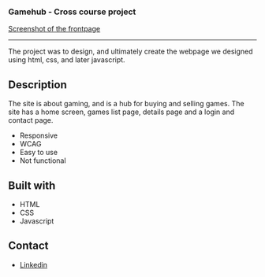 ### Gamehub - Cross course project

[Screenshot of the frontpage](images/gamehub.screen.png)

---

The project was to design, and ultimately create the webpage we designed using html, css, and later javascript.

## Description

The site is about gaming, and is a hub for buying and selling games. 
The site has a home screen, games list page, details page and a login and contact page.

- Responsive
- WCAG
- Easy to use
- Not functional

## Built with

- HTML
- CSS
- Javascript

## Contact
- [Linkedin](https://www.linkedin.com/in/ken-thore-bøeng-b2b1b3ba/)
